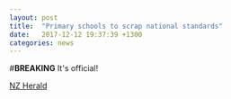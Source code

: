 ```yaml
---
layout: post
title:  "Primary schools to scrap national standards"
date:   2017-12-12 19:37:39 +1300
categories: news
---
```


#**BREAKING** It's official!

[NZ Herald](http://www.nzherald.co.nz/nz/news/article.cfm?c_id=1&objectid=11958067)
